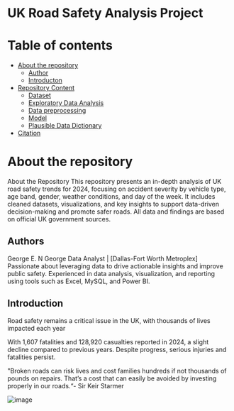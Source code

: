 # UK Road Safety Analysis Project
Table of contents
=================

<!--ts-->
   * [About the repository](#About-the-repository)
      * [Author](#Author)
      * [Introducton](#Introduction)
   * [Repository Content](#Repository-Content)
      * [Dataset](#Dataset)
      * [Exploratory Data Analysis](#Exploratory-Data-Analysis)
      * [Data preprocessing](#Data-preprocessing)
      * [Model](#Model)
      * [Plausible Data Dictionary](#Plausible-Data-Dictionary)
  * [Citation](#Citation)
<!--te-->
About the repository
============
About the Repository
This repository presents an in-depth analysis of UK road safety trends for 2024, focusing on accident severity by vehicle type, age band, gender, weather conditions, and day of the week. It includes cleaned datasets, visualizations, and key insights to support data-driven decision-making and promote safer roads. All data and findings are based on official UK government sources.

Authors
--------------
George E. N George
Data Analyst | [Dallas-Fort Worth Metroplex]
Passionate about leveraging data to drive actionable insights and improve public safety. Experienced in data analysis, visualization, and reporting using tools such as Excel, MySQL, and Power BI.

Introduction
--------------
Road safety remains a critical issue in the UK, with thousands of lives impacted each year

With 1,607 fatalities and 128,920 casualties reported in 2024, a slight decline compared to previous years. Despite progress, serious injuries and fatalities persist.

"Broken roads can risk lives and cost families hundreds if not thousands of pounds on repairs. That’s a cost that can easily be avoided by investing properly in our roads.“- Sir Keir Starmer


![image](https://github.com/user-attachments/assets/7f05438f-3491-4985-adda-30e3455c1f80)

